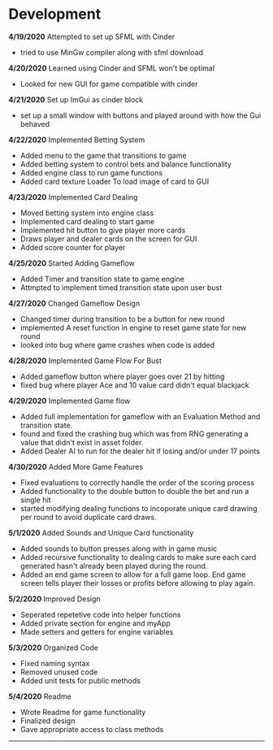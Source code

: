 # Development
**4/19/2020** Attempted to set up SFML with Cinder
- tried to use MinGw compiler along with sfml download

**4/20/2020** Learned using Cinder and SFML won't be optimal
- Looked for new GUI for game compatible with cinder

**4/21/2020** Set up ImGui as cinder block
- set up a small window with buttons and played around with how the Gui behaved

**4/22/2020** Implemented Betting System
- Added menu to the game that transitions to game
- Added betting system to control bets and balance functionality
- Added engine class to run game functions
- Added card texture Loader To load image of card to GUI

**4/23/2020** Implemented Card Dealing
- Moved betting system into engine class
- Implemented card dealing to start game
- Implemented hit button to give player more cards
- Draws player and dealer cards on the screen for GUI
- Added score counter for player

**4/25/2020** Started Adding Gameflow
- Added Timer and transition state to game engine
- Attmpted to implement timed transition state upon user bust

**4/27/2020** Changed Gameflow Design
- Changed timer during transition to be a button for new round
- implemented A reset function in engine to reset game state for new round
- looked into bug where game crashes when code is added

**4/28/2020** Implemented Game Flow For Bust
- Added gameflow button where player goes over 21 by hitting
- fixed bug where player Ace and 10 value card didn't equal blackjack

**4/29/2020** Implemented Game flow
- Added full implementation for gameflow with an Evaluation Method
  and transition state.
- found and fixed the crashing bug which was from RNG generating a value that
  didn't exist in asset folder.
- Added Dealer AI to run for the dealer hit if losing and/or under 17 points

**4/30/2020** Added More Game Features
- Fixed evaluations to correctly handle the order of the scoring process
- Added functionality to the double button to double the bet and run a single hit
- started modifying dealing functions to incoporate unique card drawing per round to
  avoid duplicate card draws.
  
**5/1/2020** Added Sounds and Unique Card functionality
- Added sounds to button presses along with in game music
- Added recursive functionality to dealing cards to make sure 
  each card generated hasn't already been played during the round.
- Added an end game screen to allow for a full game loop. End game
  screen tells player their losses or profits before allowing to play again.
 
**5/2/2020** Improved Design
- Seperated repetetive code into helper functions
- Added private section for engine and myApp
- Made setters and getters for engine variables

**5/3/2020** Organized Code
- Fixed naming syntax
- Removed unused code
- Added unit tests for public methods

**5/4/2020** Readme
- Wrote Readme for game functionality
- Finalized design 
- Gave appropriate access to class methods


---
